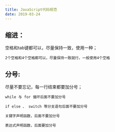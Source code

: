 ```yaml
---
title: JavaScript代码规范
date: 2019-03-24
---
```


## 缩进：

  空格和tab键都可以，尽量保持一致，使用一种；

  ```
  2个空格和4个空格都可以，尽量保持一致就行，一般使用4个空格
  ```

## 分号:

  尽量不要忘记，每一行结束都要加分号；

  ```
  while 与 for 循环后面不要加分号
  
  if else 、 switch 等分支语句后面不要加分号
  
  关键字声明函数，后面不要加分号
  
  表达式声明函数，后面要加分号
  ```

  